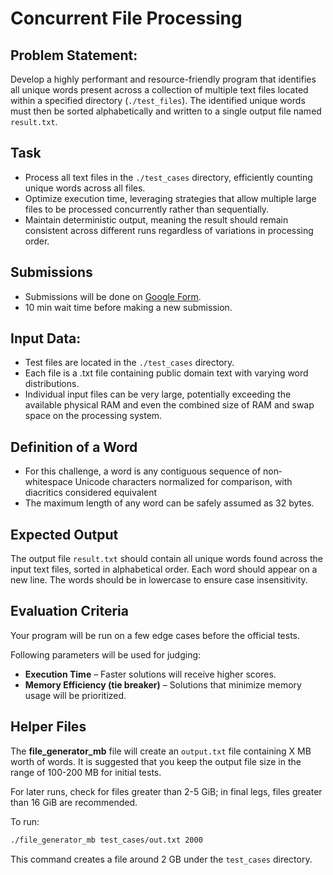 # Concurrent File Processing

## Problem Statement:

Develop a highly performant and resource-friendly program that identifies all unique words present across a collection of multiple text files located within a specified directory (`./test_files`). The identified unique words must then be sorted alphabetically and written to a single output file named `result.txt`.

## Task

- Process all text files in the `./test_cases` directory, efficiently counting unique words across all files.
- Optimize execution time, leveraging strategies that allow multiple large files to be processed concurrently rather than sequentially.
- Maintain deterministic output, meaning the result should remain consistent across different runs regardless of variations in processing order.

## Submissions

- Submissions will be done on [Google Form](https://forms.gle/VG4zyWQTFiQtEj4r9).
- 10 min wait time before making a new submission.

## Input Data:
- Test files are located in the `./test_cases` directory.
- Each file is a .txt file containing public domain text with varying word distributions.
- Individual input files can be very large, potentially exceeding the available physical RAM and even the combined size of RAM and swap space on the processing system.

## Definition of a Word

- For this challenge, a word is any contiguous sequence of non‐whitespace Unicode characters normalized for comparison, with diacritics considered equivalent
- The maximum length of any word can be safely assumed as 32 bytes.

## Expected Output

The output file `result.txt` should contain all unique words found across the input text files, sorted in alphabetical order. Each word should appear on a new line. The words should be in lowercase to ensure case insensitivity.

## Evaluation Criteria

Your program will be run on a few edge cases before the official tests.

Following parameters will be used for judging: 
- **Execution Time** – Faster solutions will receive higher scores.
- **Memory Efficiency (tie breaker)** – Solutions that minimize memory usage will be prioritized.

## Helper Files

The **file_generator_mb** file will create an `output.txt` file containing X MB worth of words. It is suggested that you keep the output file size in the range of 100-200 MB for initial tests.

For later runs, check for files greater than 2-5 GiB; in final legs, files greater than 16 GiB are recommended.

To run:

```bash
./file_generator_mb test_cases/out.txt 2000
```

This command creates a file around 2 GB under the `test_cases` directory.
